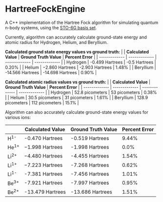 # HartreeFockEngine
A C++ implementation of the Hartree Fock algorithm for simulating quantum n-body systems, using the [STO-6G basis set](https://www.basissetexchange.org/basis/sto-6g/format/nwchem/?version=1&elements=1,2,4).

Currently, algorithm can accurately calculate ground-state energy and atomic radius for Hydrogen, Helium, and Beryllium.

**Calculated ground state energy values vs ground truth:**
|    | **Calculated Value** | **Ground Truth Value** | **Percent Error** |
| ------------- | ------------- | ------------- | ------------- |
| Hydrogen | -0.499 Hartrees | -0.5 Hartrees | 0.20% |
| Helium | −2.860 Hartrees | -2.903 Hartrees | 1.48% |
| Beryllium | -14.566 Hartrees | -14.698 Hartrees | 0.90% |


**Calculated atomic radius values vs ground truth:**
|    | **Calculated Value** | **Ground Truth Value** | **Percent Error** |
| ------------- | ------------- | ------------- | ------------- |
| Hydrogen | 52.8 picometers | 53 picometers | 0.38% |
| Helium | 30.5 picometers | 31 picometers | 1.61% |
| Beryllium | 128.9 picometers | 112 picometers | 15.1% |

Algorithm can also accurately calculate ground-state energy values for various ions:

|    | **Calculated Value** | **Ground Truth Value** | **Percent Error** |
| ------------- | ------------- | ------------- | ------------- |
| H<sup>1-</sup> | -0.470 Hartrees | -0.519 Hartrees | 9.44% |
| He<sup>1+</sup> | −1.998 Hartrees | -1.998 Hartrees | 0.0% |
| Li<sup>2+</sup> | −4.480 Hartrees | -4.455 Hartrees | 1.54% |
| Li<sup>1+</sup> | −7.223 Hartrees | -7.268 Hartrees | 0.62% |
| Li<sup>1-</sup> | -7.381 Hartrees | -7.456 Hartrees | 1.01% |
| Be<sup>3+</sup> | -7.921 Hartrees | -7.997 Hartrees | 0.95% |
| Be<sup>2+</sup> | -13.479 Hartrees | -13.686 Hartrees | 1.51% |
